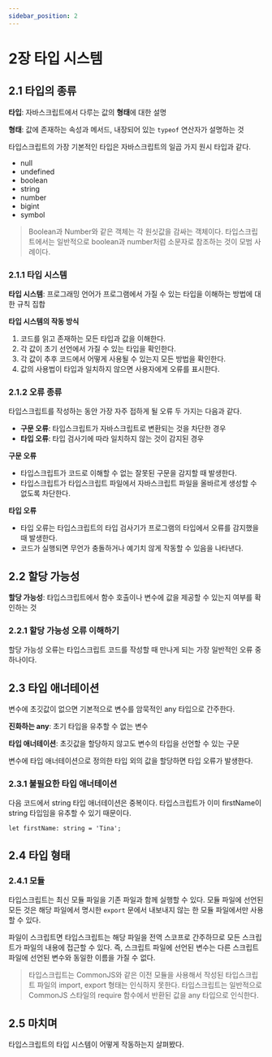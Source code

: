 ```yaml
---
sidebar_position: 2
---
```


# 2장 타입 시스템

## 2.1 타입의 종류

**타입**: 자바스크립트에서 다루는 값의 **형태**에 대한 설명

**형태**: 값에 존재하는 속성과 메서드, 내장되어 있는 `typeof` 연산자가 설명하는 것

타입스크립트의 가장 기본적인 타입은 자바스크립트의 일곱 가지 원시 타입과 같다.

- null
- undefined
- boolean
- string
- number
- bigint
- symbol

> Boolean과 Number와 같은 객체는 각 원싯값을 감싸는 객체이다. 타입스크립트에서는 일반적으로 boolean과 number처럼 소문자로 참조하는 것이 모범 사례이다.

### 2.1.1 타입 시스템

**타입 시스템**: 프로그래밍 언어가 프로그램에서 가질 수 있는 타입을 이해하는 방법에 대한 규칙 집합

**타입 시스템의 작동 방식**

1. 코드를 읽고 존재하는 모든 타입과 값을 이해한다.
2. 각 값이 초기 선언에서 가질 수 있는 타입을 확인한다.
3. 각 값이 추후 코드에서 어떻게 사용될 수 있는지 모든 방법을 확인한다.
4. 값의 사용법이 타입과 일치하지 않으면 사용자에게 오류를 표시한다.

### 2.1.2 오류 종류

타입스크립트를 작성하는 동안 가장 자주 접하게 될 오류 두 가지는 다음과 같다.

- **구문 오류**: 타입스크립트가 자바스크립트로 변환되는 것을 차단한 경우
- **타입 오류**: 타입 검사기에 따라 일치하지 않는 것이 감지된 경우

**구문 오류**

- 타입스크립트가 코드로 이해할 수 없는 잘못된 구문을 감지할 때 발생한다.
- 타입스크립트가 타입스크립트 파일에서 자바스크립트 파일을 올바르게 생성할 수 없도록 차단한다.

**타입 오류**

- 타입 오류는 타입스크립트의 타입 검사기가 프로그램의 타입에서 오류를 감지했을 때 발생한다.
- 코드가 실행되면 무언가 충돌하거나 예기치 않게 작동할 수 있음을 나타낸다.

## 2.2 할당 가능성

**할당 가능성**: 타입스크립트에서 함수 호출이나 변수에 값을 제공할 수 있는지 여부를 확인하는 것

### 2.2.1 할당 가능성 오류 이해하기

할당 가능성 오류는 타입스크립트 코드를 작성할 때 만나게 되는 가장 일반적인 오류 중 하나이다.

## 2.3 타입 애너테이션

변수에 초깃값이 없으면 기본적으로 변수를 암묵적인 any 타입으로 간주한다.

**진화하는 any**: 초기 타입을 유추할 수 없는 변수

**타입 애너테이션**: 초깃값을 할당하지 않고도 변수의 타입을 선언할 수 있는 구문

변수에 타입 애너테이션으로 정의한 타입 외의 값을 할당하면 타입 오류가 발생한다.

### 2.3.1 불필요한 타입 애너테이션

다음 코드에서 string 타입 애너테이션은 중복이다. 타입스크립트가 이미 firstName이 string 타입임을 유추할 수 있기 때문이다.

```tsx
let firstName: string = 'Tina';
```

## 2.4 타입 형태

### 2.4.1 모듈

타입스크립트는 최신 모듈 파일을 기존 파일과 함께 실행할 수 있다. 모듈 파일에 선언된 모든 것은 해당 파일에서 명시한 `export` 문에서 내보내지 않는 한 모듈 파일에서만 사용할 수 있다.

파일이 스크립트면 타입스크립트는 해당 파일을 전역 스코프로 간주하므로 모든 스크립트가 파일의 내용에 접근할 수 있다. 즉, 스크립트 파일에 선언된 변수는 다른 스크립트 파일에 선언된 변수와 동일한 이름을 가질 수 없다.

> 타입스크립트는 CommonJS와 같은 이전 모듈을 사용해서 작성된 타입스크립트 파일의 import, export 형태는 인식하지 못한다. 타입스크립트는 일반적으로 CommonJS 스타일의 require 함수에서 반환된 값을 any 타입으로 인식한다.

## 2.5 마치며

타입스크립트의 타입 시스템이 어떻게 작동하는지 살펴봤다.
